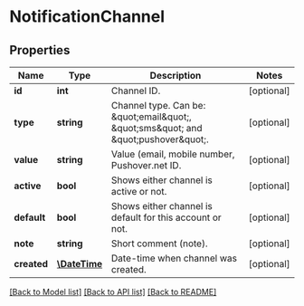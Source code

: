 # NotificationChannel

## Properties
Name | Type | Description | Notes
------------ | ------------- | ------------- | -------------
**id** | **int** | Channel ID. | [optional] 
**type** | **string** | Channel type. Can be: \&quot;email\&quot;, \&quot;sms\&quot; and \&quot;pushover\&quot;. | [optional] 
**value** | **string** | Value (email, mobile number, Pushover.net ID. | [optional] 
**active** | **bool** | Shows either channel is active or not. | [optional] 
**default** | **bool** | Shows either channel is default for this account or not. | [optional] 
**note** | **string** | Short comment (note). | [optional] 
**created** | [**\DateTime**](\DateTime.md) | Date-time when channel was created. | [optional] 

[[Back to Model list]](../../README.md#documentation-for-models) [[Back to API list]](../../README.md#documentation-for-api-endpoints) [[Back to README]](../../README.md)

